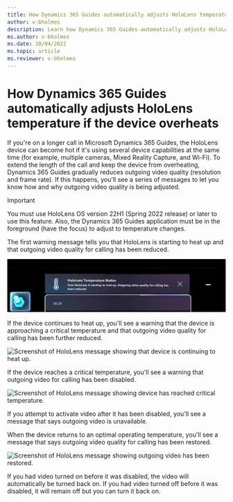 ```yaml
---
title: How Dynamics 365 Guides automatically adjusts HoloLens temperature if the device overheats
author: v-bholmes
description: Learn how Dynamics 365 Guides automatically adjusts HoloLens temperature by reducing outgoing video quality if the device overheats
ms.author: v-bholmes
ms.date: 10/04/2022
ms.topic: article
ms.reviewer: v-bholmes
---
```


# How Dynamics 365 Guides automatically adjusts HoloLens temperature if the device overheats

If you're on a longer call in Microsoft Dynamics 365 Guides, the HoloLens device can become hot if it's using 
several device capabilities at the same time (for example, multiple cameras, Mixed Reality Capture, and Wi-Fi). To extend the length of the call and keep the device 
from overheating, Dynamics 365 Guides gradually reduces outgoing video quality (resolution and frame rate). If this happens, you'll see a series of messages to let 
you know how and why outgoing video quality is being adjusted. 

> [!IMPORTANT]
> You must use HoloLens OS version 22H1 (Spring 2022 release) or later to use this feature. Also, the Dynamics 365 Guides application must be in the foreground (have the focus) to adjust to temperature changes.  

The first warning message tells you that HoloLens is starting to heat up and that outgoing video quality for calling has been reduced.

![Screenshot of HoloLens message showing that device is heating up.](media/hololens-thermal-warning-1.JPG "Screenshot of HoloLens message showing device is heating up")

If the device continues to heat up, you'll see a warning that the device is approaching a critical temperature and that outgoing video quality for calling has been further reduced.

![Screenshot of HoloLens message showing that device is continuing to heat up.](media/hololens-thermal-warning-2.JPG "Screenshot of HoloLens message showing device is 
continuing to heat up")

If the device reaches a critical temperature, you'll see a warning that outgoing video for calling has been disabled. 

![Screenshot of HoloLens message showing device has reached critical temperature.](media/hololens-thermal-warning-3.JPG "Screenshot of HoloLens message showing device 
has reached critical temperature")

If you attempt to activate video after it has been disabled, you'll see a message that says outgoing video is unavailable. 

When the device returns to an optimal operating temperature, you'll see a message that says outgoing video quality for calling has been restored.

![Screenshot of HoloLens message showing outgoing video has been restored.](media/hololens-thermal-warning-normal.JPG "Screenshot of HoloLens message showing outgoing video 
has been restored")

If you had video turned on before it was disabled, the video will automatically be turned back on. If you had video turned off before it was disabled, it will remain 
off but you can turn it back on. 

